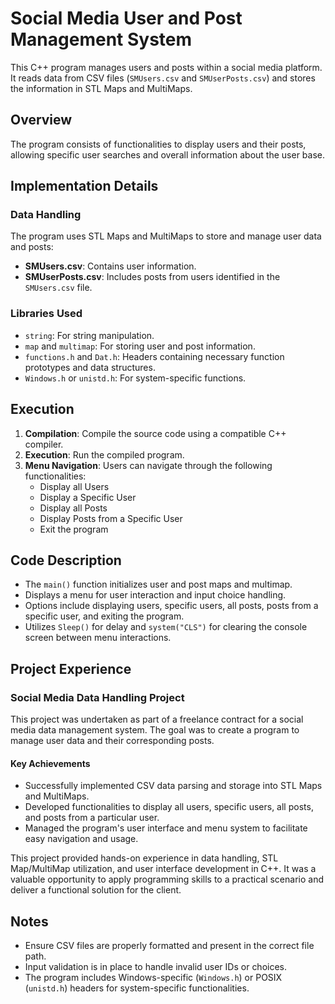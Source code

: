 # Social Media User and Post Management System

This C++ program manages users and posts within a social media platform. It reads data from CSV files (`SMUsers.csv` and `SMUserPosts.csv`) and stores the information in STL Maps and MultiMaps.

## Overview

The program consists of functionalities to display users and their posts, allowing specific user searches and overall information about the user base.

## Implementation Details

### Data Handling

The program uses STL Maps and MultiMaps to store and manage user data and posts:
- **SMUsers.csv**: Contains user information.
- **SMUserPosts.csv**: Includes posts from users identified in the `SMUsers.csv` file.

### Libraries Used

- `string`: For string manipulation.
- `map` and `multimap`: For storing user and post information.
- `functions.h` and `Dat.h`: Headers containing necessary function prototypes and data structures.
- `Windows.h` or `unistd.h`: For system-specific functions.

## Execution

1. **Compilation**: Compile the source code using a compatible C++ compiler.
2. **Execution**: Run the compiled program.
3. **Menu Navigation**: Users can navigate through the following functionalities:
    - Display all Users
    - Display a Specific User
    - Display all Posts
    - Display Posts from a Specific User
    - Exit the program

## Code Description

- The `main()` function initializes user and post maps and multimap.
- Displays a menu for user interaction and input choice handling.
- Options include displaying users, specific users, all posts, posts from a specific user, and exiting the program.
- Utilizes `Sleep()` for delay and `system("CLS")` for clearing the console screen between menu interactions.

## Project Experience
### Social Media Data Handling Project
This project was undertaken as part of a freelance contract for a social media data management system. The goal was to create a program to manage user data and their corresponding posts.


#### Key Achievements
- Successfully implemented CSV data parsing and storage into STL Maps and MultiMaps.
- Developed functionalities to display all users, specific users, all posts, and posts from a particular user.
- Managed the program's user interface and menu system to facilitate easy navigation and usage.

This project provided hands-on experience in data handling, STL Map/MultiMap utilization, and user interface development in C++. It was a valuable opportunity to apply programming skills to a practical scenario and deliver a functional solution for the client.

## Notes
- Ensure CSV files are properly formatted and present in the correct file path.
- Input validation is in place to handle invalid user IDs or choices.
- The program includes Windows-specific (`Windows.h`) or POSIX (`unistd.h`) headers for system-specific functionalities.
